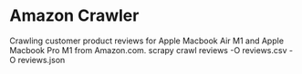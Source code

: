 # Amazon Crawler
Crawling customer product reviews for Apple Macbook Air M1 and Apple Macbook Pro M1 from Amazon.com.
scrapy crawl reviews -O reviews.csv -O reviews.json
